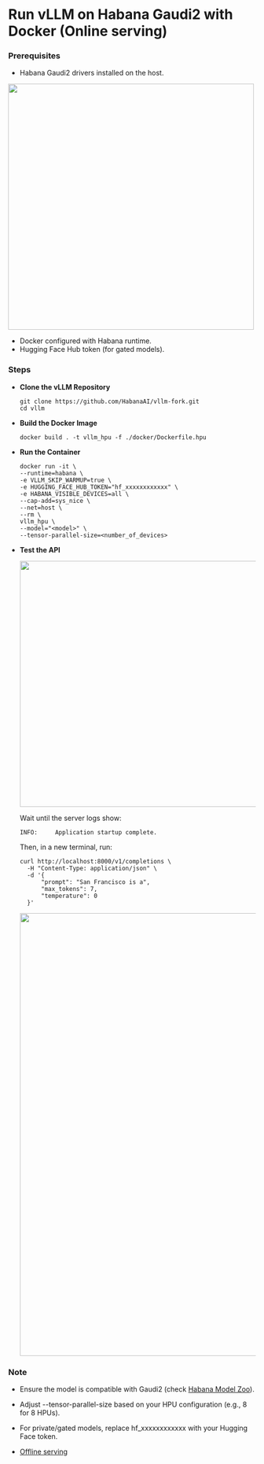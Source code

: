 # Run vLLM on Habana Gaudi2 with Docker (Online serving)

### Prerequisites
- Habana Gaudi2 drivers installed on the host.

<img src="https://github.com/user-attachments/assets/fec852b7-cb72-4233-bb6b-d8294ce142b8" width="500"/>
  
- Docker configured with Habana runtime.
- Hugging Face Hub token (for gated models).

### Steps

- **Clone the vLLM Repository**
  
  ```
  git clone https://github.com/HabanaAI/vllm-fork.git
  cd vllm
  ```
  
- **Build the Docker Image**

  ```
  docker build . -t vllm_hpu -f ./docker/Dockerfile.hpu
  ```
  
- **Run the Container**
  
  ```
  docker run -it \
  --runtime=habana \
  -e VLLM_SKIP_WARMUP=true \
  -e HUGGING_FACE_HUB_TOKEN="hf_xxxxxxxxxxxx" \
  -e HABANA_VISIBLE_DEVICES=all \
  --cap-add=sys_nice \
  --net=host \
  --rm \
  vllm_hpu \
  --model="<model>" \
  --tensor-parallel-size=<number_of_devices>
  ```

- **Test the API**
  
  <img src="https://github.com/user-attachments/assets/bf397d7c-413a-4a27-90f1-d9a5dec11002" width="500"/>

  Wait until the server logs show:
  ```
  INFO:     Application startup complete.
  ```

  Then, in a new terminal, run:

  ```
  curl http://localhost:8000/v1/completions \
    -H "Content-Type: application/json" \
    -d '{
        "prompt": "San Francisco is a",
        "max_tokens": 7,
        "temperature": 0
    }'
  ```

  <img src="https://github.com/user-attachments/assets/abcbef50-055e-481b-ae3b-68770b57d949" width="900"/>


### Note

- Ensure the model is compatible with Gaudi2 (check [Habana Model Zoo](https://github.com/huggingface/optimum-habana/tree/main?tab=readme-ov-file#validated-models)).

- Adjust --tensor-parallel-size based on your HPU configuration (e.g., 8 for 8 HPUs).

- For private/gated models, replace hf_xxxxxxxxxxxx with your Hugging Face token.
  
- [Offline serving](https://docs.vllm.ai/en/stable/serving/offline_inference.html ) 
